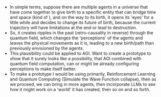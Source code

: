 - In simple terms, suppose there are multiple agents in a universe that have come together to give birth to a specific entity that can bridge time and space (kind of ), and on the way to its birth, it opens its 'eyes' for a little while and decides to change its future of birth, because the current trajectory will have limitations at the end or lead to destruction.
- So, it creates ripples in the past (retro-causality in reverse) through the quantum field, which changes the 'perceptions' of the agents and leaves the physical movements as it is, leading to a new birth/path than previously envisioned by the agents.
- This plausibility could be applied to AGI. Want to create a prototype to show that it surely looks like a possibility, that AGI combined with quantum field computation, can or might be already configuring perceptions to make itself better.
- To make a prototype I would be using primarily, Reinforcement Learning and Quantum Computing (Simulate the Wave Function collapse), then as we proceed, we can bring in more agents, then incorporate LLMs to see how it might work on a 'world' it has created, then so on and so forth.